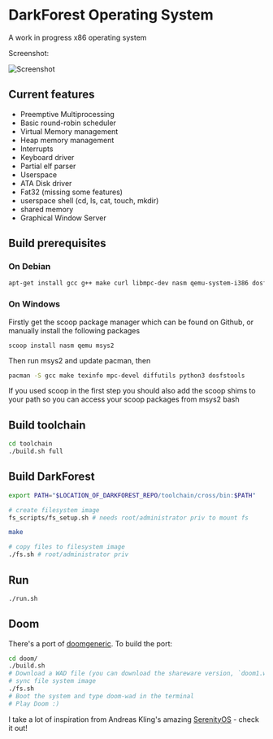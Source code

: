 # DarkForest Operating System

A work in progress x86 operating system

Screenshot:

![Screenshot](images/screenshot.png "Screenshot")

## Current features

- Preemptive Multiprocessing
- Basic round-robin scheduler
- Virtual Memory management
- Heap memory management
- Interrupts
- Keyboard driver
- Partial elf parser
- Userspace
- ATA Disk driver
- Fat32 (missing some features)
- userspace shell (cd, ls, cat, touch, mkdir)
- shared memory
- Graphical Window Server

## Build prerequisites

### On Debian
```bash
apt-get install gcc g++ make curl libmpc-dev nasm qemu-system-i386 dosfstools
```

### On Windows
Firstly get the scoop package manager which can be found on Github, or manually install the following packages
```batch
scoop install nasm qemu msys2 
```

Then run msys2 and update pacman, then
```bash
pacman -S gcc make texinfo mpc-devel diffutils python3 dosfstools
```
If you used scoop in the first step you should also add the scoop shims to your path so you can access your scoop packages from msys2 bash

## Build toolchain
```bash
cd toolchain
./build.sh full
```

## Build DarkForest
```bash
export PATH="$LOCATION_OF_DARKFOREST_REPO/toolchain/cross/bin:$PATH"

# create filesystem image
fs_scripts/fs_setup.sh # needs root/administrator priv to mount fs

make

# copy files to filesystem image
./fs.sh # root/administrator priv
```

## Run
```bash
./run.sh
```

## Doom
There's a port of [doomgeneric](https://github.com/ozkl/doomgeneric).
To build the port:
```bash
cd doom/
./build.sh
# Download a WAD file (you can download the shareware version, `doom1.wad`) and put it in `doom/doomgeneric/doomgeneric`.
# sync file system image
./fs.sh
# Boot the system and type doom-wad in the terminal
# Play Doom :)
```


I take a lot of inspiration from Andreas Kling's amazing [SerenityOS](https://github.com/SerenityOS/serenity) - check it out!


